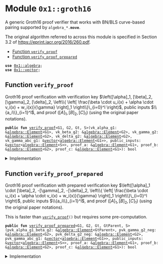 
<a name="0x1_groth16"></a>

# Module `0x1::groth16`

A generic Groth16 proof verifier that works with BN/BLS curve-based pairing supported by <code>algebra_*.<b>move</b></code>.

The original algorithm referred to across this module is specified in Section 3.2 of https://eprint.iacr.org/2016/260.pdf.


-  [Function `verify_proof`](#0x1_groth16_verify_proof)
-  [Function `verify_proof_prepared`](#0x1_groth16_verify_proof_prepared)


<pre><code><b>use</b> <a href="algebra.md#0x1_algebra">0x1::algebra</a>;
<b>use</b> <a href="../../move-stdlib/doc/vector.md#0x1_vector">0x1::vector</a>;
</code></pre>



<a name="0x1_groth16_verify_proof"></a>

## Function `verify_proof`

Groth16 proof verification with
verification key $\left([\alpha]_1, [\beta]_2, [\gamma]_2, [\delta]_2, \left\\{ \left[ \frac{\beta \cdot u_i(x) + \alpha \cdot v_i(x) + w_i(x)}{\gamma} \right]_1 \right\\}\_{i=0}^l \right)$,
public inputs $\\{a_i\\}_{i=1}^l$,
and proof $\left( \left[ A \right]_1, \left[ B \right]_2, \left[ C \right]_1 \right)$
(using the original paper notations).


<pre><code><b>public</b> <b>fun</b> <a href="gorth16.md#0x1_groth16_verify_proof">verify_proof</a>&lt;G1, G2, Gt, S&gt;(vk_alpha_g1: &<a href="algebra.md#0x1_algebra_Element">algebra::Element</a>&lt;G1&gt;, vk_beta_g2: &<a href="algebra.md#0x1_algebra_Element">algebra::Element</a>&lt;G2&gt;, vk_gamma_g2: &<a href="algebra.md#0x1_algebra_Element">algebra::Element</a>&lt;G2&gt;, vk_delta_g2: &<a href="algebra.md#0x1_algebra_Element">algebra::Element</a>&lt;G2&gt;, vk_gamma_abc_g1: &<a href="../../move-stdlib/doc/vector.md#0x1_vector">vector</a>&lt;<a href="algebra.md#0x1_algebra_Element">algebra::Element</a>&lt;G1&gt;&gt;, public_inputs: &<a href="../../move-stdlib/doc/vector.md#0x1_vector">vector</a>&lt;<a href="algebra.md#0x1_algebra_Element">algebra::Element</a>&lt;S&gt;&gt;, proof_a: &<a href="algebra.md#0x1_algebra_Element">algebra::Element</a>&lt;G1&gt;, proof_b: &<a href="algebra.md#0x1_algebra_Element">algebra::Element</a>&lt;G2&gt;, proof_c: &<a href="algebra.md#0x1_algebra_Element">algebra::Element</a>&lt;G1&gt;): bool
</code></pre>



<details>
<summary>Implementation</summary>


<pre><code><b>public</b> <b>fun</b> <a href="gorth16.md#0x1_groth16_verify_proof">verify_proof</a>&lt;G1,G2,Gt,S&gt;(
    vk_alpha_g1: &Element&lt;G1&gt;,
    vk_beta_g2: &Element&lt;G2&gt;,
    vk_gamma_g2: &Element&lt;G2&gt;,
    vk_delta_g2: &Element&lt;G2&gt;,
    vk_gamma_abc_g1: &<a href="../../move-stdlib/doc/vector.md#0x1_vector">vector</a>&lt;Element&lt;G1&gt;&gt;,
    public_inputs: &<a href="../../move-stdlib/doc/vector.md#0x1_vector">vector</a>&lt;Element&lt;S&gt;&gt;,
    proof_a: &Element&lt;G1&gt;,
    proof_b: &Element&lt;G2&gt;,
    proof_c: &Element&lt;G1&gt;,
): bool {
    <b>let</b> left = pairing&lt;G1,G2,Gt&gt;(proof_a, proof_b);
    <b>let</b> scalars = <a href="../../move-stdlib/doc/vector.md#0x1_vector">vector</a>[from_u64&lt;S&gt;(1)];
    std::vector::append(&<b>mut</b> scalars, *public_inputs);
    <b>let</b> right = zero&lt;Gt&gt;();
    <b>let</b> right = add(&right, &pairing&lt;G1,G2,Gt&gt;(vk_alpha_g1, vk_beta_g2));
    <b>let</b> right = add(&right, &pairing(&multi_scalar_mul(vk_gamma_abc_g1, &scalars), vk_gamma_g2));
    <b>let</b> right = add(&right, &pairing(proof_c, vk_delta_g2));
    eq(&left, &right)
}
</code></pre>



</details>

<a name="0x1_groth16_verify_proof_prepared"></a>

## Function `verify_proof_prepared`

Groth16 proof verification with
prepared verification key $\left([\alpha]_1 \cdot [\beta]_2, -[\gamma]_2, -[\delta]_2, \left\\{ \left[ \frac{\beta \cdot u_i(x) + \alpha \cdot v_i(x) + w_i(x)}{\gamma} \right]_1 \right\\}\_{i=0}^l \right)$,
public inputs $\\{a_i\\}_{i=1}^l$,
and proof $\left( \left[ A \right]_1, \left[ B \right]_2, \left[ C \right]_1 \right)$
(using the original paper notations).

This is faster than <code><a href="gorth16.md#0x1_groth16_verify_proof">verify_proof</a>()</code> but requires some pre-computation.


<pre><code><b>public</b> <b>fun</b> <a href="gorth16.md#0x1_groth16_verify_proof_prepared">verify_proof_prepared</a>&lt;G1, G2, Gt, GtParent, S&gt;(pvk_alpha_g1_beta_g2: &<a href="algebra.md#0x1_algebra_Element">algebra::Element</a>&lt;GtParent&gt;, pvk_gamma_g2_neg: &<a href="algebra.md#0x1_algebra_Element">algebra::Element</a>&lt;G2&gt;, pvk_delta_g2_neg: &<a href="algebra.md#0x1_algebra_Element">algebra::Element</a>&lt;G2&gt;, pvk_gamma_abc_g1: &<a href="../../move-stdlib/doc/vector.md#0x1_vector">vector</a>&lt;<a href="algebra.md#0x1_algebra_Element">algebra::Element</a>&lt;G1&gt;&gt;, public_inputs: &<a href="../../move-stdlib/doc/vector.md#0x1_vector">vector</a>&lt;<a href="algebra.md#0x1_algebra_Element">algebra::Element</a>&lt;S&gt;&gt;, proof_a: &<a href="algebra.md#0x1_algebra_Element">algebra::Element</a>&lt;G1&gt;, proof_b: &<a href="algebra.md#0x1_algebra_Element">algebra::Element</a>&lt;G2&gt;, proof_c: &<a href="algebra.md#0x1_algebra_Element">algebra::Element</a>&lt;G1&gt;): bool
</code></pre>



<details>
<summary>Implementation</summary>


<pre><code><b>public</b> <b>fun</b> <a href="gorth16.md#0x1_groth16_verify_proof_prepared">verify_proof_prepared</a>&lt;G1,G2,Gt,GtParent,S&gt;(
    pvk_alpha_g1_beta_g2: &Element&lt;GtParent&gt;,
    pvk_gamma_g2_neg: &Element&lt;G2&gt;,
    pvk_delta_g2_neg: &Element&lt;G2&gt;,
    pvk_gamma_abc_g1: &<a href="../../move-stdlib/doc/vector.md#0x1_vector">vector</a>&lt;Element&lt;G1&gt;&gt;,
    public_inputs: &<a href="../../move-stdlib/doc/vector.md#0x1_vector">vector</a>&lt;Element&lt;S&gt;&gt;,
    proof_a: &Element&lt;G1&gt;,
    proof_b: &Element&lt;G2&gt;,
    proof_c: &Element&lt;G1&gt;,
): bool {
    <b>let</b> scalars = <a href="../../move-stdlib/doc/vector.md#0x1_vector">vector</a>[from_u64&lt;S&gt;(1)];
    std::vector::append(&<b>mut</b> scalars, *public_inputs);
    <b>let</b> g1_elements = <a href="../../move-stdlib/doc/vector.md#0x1_vector">vector</a>[*proof_a, multi_scalar_mul(pvk_gamma_abc_g1, &scalars), *proof_c];
    <b>let</b> g2_elements = <a href="../../move-stdlib/doc/vector.md#0x1_vector">vector</a>[*proof_b, *pvk_gamma_g2_neg, *pvk_delta_g2_neg];
    eq(pvk_alpha_g1_beta_g2, &upcast(&multi_pairing&lt;G1,G2,Gt&gt;(&g1_elements, &g2_elements)))
}
</code></pre>



</details>


[move-book]: https://aptos.dev/guides/move-guides/book/SUMMARY
